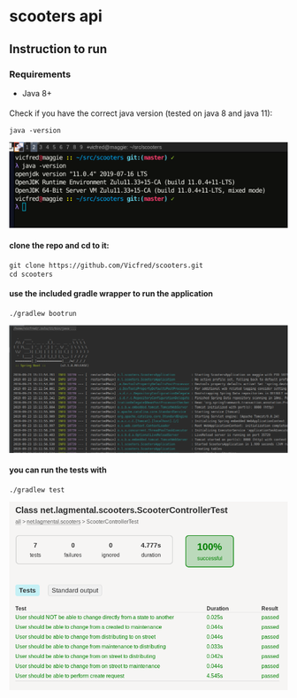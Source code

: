 # scooters api

## Instruction to run

### Requirements
- Java 8+

####
Check if you have the correct java version (tested on java 8 and java 11):
```
java -version
```
![javaversion](https://raw.githubusercontent.com/Vicfred/scooters/master/img/javaversion.png "Java Version")

#### clone the repo and cd to it:
```
git clone https://github.com/Vicfred/scooters.git
cd scooters
```

#### use the included gradle wrapper to run the application
```
./gradlew bootrun
```
![spring](https://raw.githubusercontent.com/Vicfred/scooters/master/img/spring.png "Spring")

#### you can run the tests with
```
./gradlew test
```

![testresults](https://raw.githubusercontent.com/Vicfred/scooters/master/img/testresults.png "Test Results")
